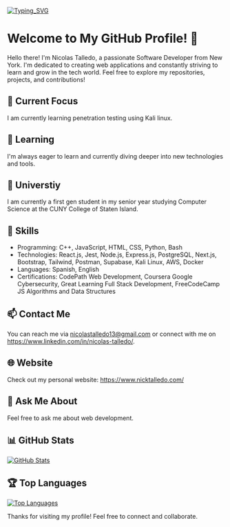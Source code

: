 
[![Typing_SVG](https://readme-typing-svg.herokuapp.com?font=Fira+Code&pause=1000&width=435&lines=Hi!+I'm+Nick+Talledo;Full+Stack+Development;Computer+Science+Undergraduate;Software+Developer;Web+Designer)](https://github.com/NickTalledo)
# Welcome to My GitHub Profile! 👋

Hello there! I'm Nicolas Talledo, a passionate Software Developer from New York. I'm dedicated to creating web applications and constantly striving to learn and grow in the tech world. Feel free to explore my repositories, projects, and contributions!

## 🔭 Current Focus

I am currently learning penetration testing using Kali linux.

## 🌱 Learning

I'm always eager to learn and currently diving deeper into new technologies and tools.

## 💼 Universtiy

I am currently a first gen student in my senior year studying Computer Science at the CUNY College of Staten Island.

## 🚀 Skills

- Programming: C++, JavaScript, HTML, CSS, Python, Bash
- Technologies: React.js, Jest, Node.js, Express.js, PostgreSQL, Next.js, Bootstrap, Tailwind, Postman, Supabase, Kali Linux, AWS, Docker
- Languages: Spanish, English
- Certifications: CodePath Web Development, Coursera Google Cybersecurity, Great Learning Full Stack Development, FreeCodeCamp JS Algorithms and Data Structures


## 📫 Contact Me

You can reach me via nicolastalledo13@gmail.com or connect with me on https://www.linkedin.com/in/nicolas-talledo/.

## 🌐 Website

Check out my personal website: https://www.nicktalledo.com/

## 💬 Ask Me About

Feel free to ask me about web development.

## 📊 GitHub Stats

[![GitHub Stats](https://github-readme-stats.vercel.app/api?username=NickTalledo&show_icons=true&rank_icon=github&theme=radical)](https://github.com/NickTalledo)


## 🏆 Top Languages

[![Top Languages](https://github-readme-stats.vercel.app/api/top-langs/?username=NickTalledo&layout=donut&theme=radical)](https://github.com/NickTalledo)


Thanks for visiting my profile! Feel free to connect and collaborate.
